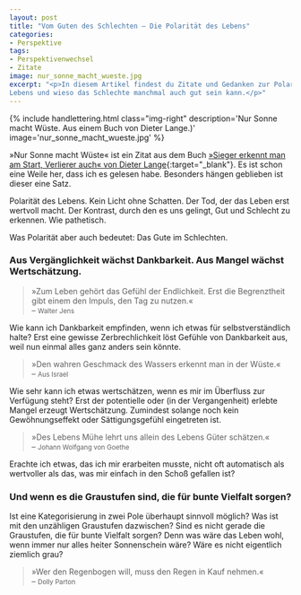 ```yaml
---
layout: post
title: "Vom Guten des Schlechten – Die Polarität des Lebens"
categories:
- Perspektive
tags:
- Perspektivenwechsel
- Zitate
image: nur_sonne_macht_wueste.jpg
excerpt: "<p>In diesem Artikel findest du Zitate und Gedanken zur Polarität des
Lebens und wieso das Schlechte manchmal auch gut sein kann.</p>"
---
```


{% include handlettering.html
  class="img-right"
  description='Nur Sonne macht Wüste. Aus einem Buch von Dieter Lange.)'
  image='nur_sonne_macht_wueste.jpg'
%}

»Nur Sonne macht Wüste« ist ein Zitat aus dem Buch
[»Sieger erkennt man am Start, Verlierer auch« von Dieter Lange](https://www.ullstein-buchverlage.de/nc/buch/details/sieger-erkennt-man-am-start-verlierer-auch-9783430200882.html){:target="\_blank"}.
Es ist schon eine Weile her, dass ich es gelesen habe. Besonders hängen
geblieben ist dieser eine Satz.

Polarität des Lebens. Kein Licht ohne Schatten. Der Tod, der das Leben erst
wertvoll macht. Der Kontrast, durch den es uns gelingt, Gut und Schlecht zu
erkennen. Wie pathetisch.

Was Polarität aber auch bedeutet: Das Gute im Schlechten.

### Aus Vergänglichkeit wächst Dankbarkeit. Aus Mangel wächst Wertschätzung.

>»Zum Leben gehört das Gefühl der Endlichkeit. Erst die Begrenztheit gibt einem
den Impuls, den Tag zu nutzen.«<br/>
– <small>Walter Jens</small>

Wie kann ich Dankbarkeit empfinden, wenn ich etwas für selbstverständlich halte?
Erst eine gewisse Zerbrechlichkeit löst Gefühle von Dankbarkeit aus, weil nun
einmal alles ganz anders sein könnte.

>»Den wahren Geschmack des Wassers erkennt man in der Wüste.«<br/>
– <small>Aus Israel</small>

Wie sehr kann ich etwas wertschätzen, wenn es mir im Überfluss zur Verfügung
steht? Erst der potentielle oder (in der Vergangenheit) erlebte Mangel erzeugt
Wertschätzung. Zumindest solange noch kein Gewöhnungseffekt oder
Sättigungsgefühl eingetreten ist.

>»Des Lebens Mühe lehrt uns allein des Lebens Güter schätzen.«<br/>
– <small>Johann Wolfgang von Goethe</small>

Erachte ich etwas, das ich mir erarbeiten musste, nicht oft automatisch als
wertvoller als das, was mir einfach in den Schoß gefallen ist?

### Und wenn es die Graustufen sind, die für bunte Vielfalt sorgen?

Ist eine Kategorisierung in zwei Pole überhaupt sinnvoll möglich? Was ist mit
den unzähligen Graustufen dazwischen? Sind es nicht gerade die Graustufen, die
für bunte Vielfalt sorgen? Denn was wäre das Leben wohl, wenn immer nur alles
heiter Sonnenschein wäre? Wäre es nicht eigentlich ziemlich grau?

>»Wer den Regenbogen will, muss den Regen in Kauf nehmen.«<br/>
– <small>Dolly Parton</small>
